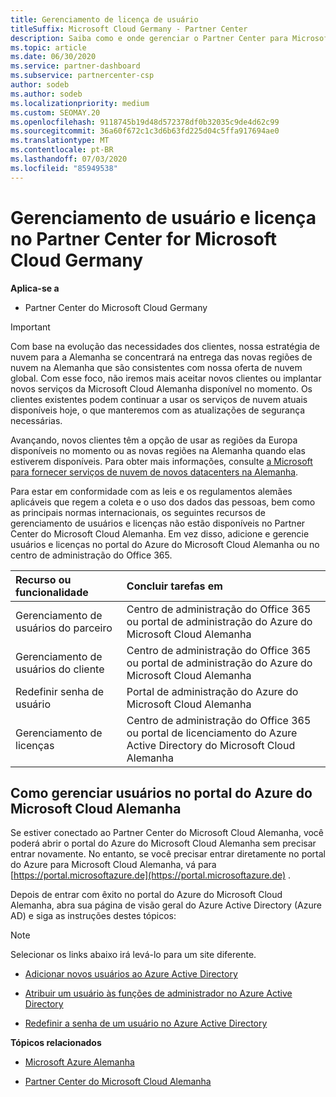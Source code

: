 ```yaml
---
title: Gerenciamento de licença de usuário
titleSuffix: Microsoft Cloud Germany - Partner Center
description: Saiba como e onde gerenciar o Partner Center para Microsoft Cloud parceiros, clientes e licenças da Alemanha, bem como redefinições de senha.
ms.topic: article
ms.date: 06/30/2020
ms.service: partner-dashboard
ms.subservice: partnercenter-csp
author: sodeb
ms.author: sodeb
ms.localizationpriority: medium
ms.custom: SEOMAY.20
ms.openlocfilehash: 9118745b19d48d572378df0b32035c9de4d62c99
ms.sourcegitcommit: 36a60f672c1c3d6b63fd225d04c5ffa917694ae0
ms.translationtype: MT
ms.contentlocale: pt-BR
ms.lasthandoff: 07/03/2020
ms.locfileid: "85949538"
---
```

# <a name="user-and-license-management-in-partner-center-for-microsoft-cloud-germany"></a>Gerenciamento de usuário e licença no Partner Center for Microsoft Cloud Germany

**Aplica-se a**

-  Partner Center do Microsoft Cloud Germany

> [!IMPORTANT]
> Com base na evolução das necessidades dos clientes, nossa estratégia de nuvem para a Alemanha se concentrará na entrega das novas regiões de nuvem na Alemanha que são consistentes com nossa oferta de nuvem global. Com esse foco, não iremos mais aceitar novos clientes ou implantar novos serviços da Microsoft Cloud Alemanha disponível no momento. Os clientes existentes podem continuar a usar os serviços de nuvem atuais disponíveis hoje, o que manteremos com as atualizações de segurança necessárias.
>  
> Avançando, novos clientes têm a opção de usar as regiões da Europa disponíveis no momento ou as novas regiões na Alemanha quando elas estiverem disponíveis. Para obter mais informações, consulte [a Microsoft para fornecer serviços de nuvem de novos datacenters na Alemanha](https://news.microsoft.com/europe/2018/08/31/microsoft-to-deliver-cloud-services-from-new-datacentres-in-germany-in-2019-to-meet-evolving-customer-needs/).

Para estar em conformidade com as leis e os regulamentos alemães aplicáveis que regem a coleta e o uso dos dados das pessoas, bem como as principais normas internacionais, os seguintes recursos de gerenciamento de usuários e licenças não estão disponíveis no Partner Center do Microsoft Cloud Alemanha. Em vez disso, adicione e gerencie usuários e licenças no portal do Azure do Microsoft Cloud Alemanha ou no centro de administração do Office 365.

Recurso ou funcionalidade | Concluir tarefas em
:--- | :---
Gerenciamento de usuários do parceiro | Centro de administração do Office 365 ou portal de administração do Azure do Microsoft Cloud Alemanha
Gerenciamento de usuários do cliente | Centro de administração do Office 365 ou portal de administração do Azure do Microsoft Cloud Alemanha
Redefinir senha de usuário | Portal de administração do Azure do Microsoft Cloud Alemanha
Gerenciamento de licenças | Centro de administração do Office 365 ou portal de licenciamento do Azure Active Directory do Microsoft Cloud Alemanha

## <a name="how-to-manage-users-in-the-azure-portal-for-microsoft-cloud-germany"></a>Como gerenciar usuários no portal do Azure do Microsoft Cloud Alemanha 

Se estiver conectado ao Partner Center do Microsoft Cloud Alemanha, você poderá abrir o portal do Azure do Microsoft Cloud Alemanha sem precisar entrar novamente. No entanto, se você precisar entrar diretamente no portal do Azure para Microsoft Cloud Alemanha, vá para [https://portal.microsoftazure.de](https://portal.microsoftazure.de) . 

Depois de entrar com êxito no portal do Azure do Microsoft Cloud Alemanha, abra sua página de visão geral do Azure Active Directory (Azure AD) e siga as instruções destes tópicos:

> [!NOTE]  
> Selecionar os links abaixo irá levá-lo para um site diferente. 

-  [Adicionar novos usuários ao Azure Active Directory](https://docs.microsoft.com/azure/active-directory/active-directory-users-create-azure-portal)

-  [Atribuir um usuário às funções de administrador no Azure Active Directory](https://docs.microsoft.com/azure/active-directory/active-directory-users-assign-role-azure-portal)

-  [Redefinir a senha de um usuário no Azure Active Directory](https://docs.microsoft.com/azure/active-directory/active-directory-users-reset-password-azure-portal)

**Tópicos relacionados**

-  [Microsoft Azure Alemanha](https://azure.microsoft.com/global-infrastructure/germany/)

-  [Partner Center do Microsoft Cloud Alemanha](partner-center-for-microsoft-cloud-germany.md)


